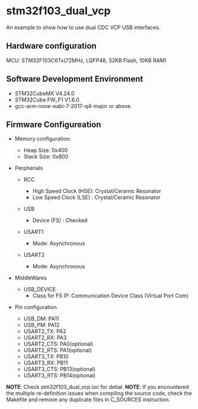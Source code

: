 # stm32f103_dual_vcp

An example to show how to use dual CDC VCP USB interfaces. 

## Hardware configuration

MCU: STM32F103C6Tx(72MHz, LQFP48, 32KB Flash, 10KB RAM)

## Software Development Environment

- STM32CubeMX V4.24.0
- STM32Cube FW_F1 V1.6.0
- gcc-arm-none-eabi-7-2017-q4-major or above.

## Firmware Configureation

- Memory configuration:
    - Heap Size: 0x400
    - Stack Size: 0x800

- Perpherials
    - RCC 
        - High Speed Clock (HSE): Crystal/Ceramic Resonator
        - Low Speed Clock (LSE) : Crystal/Ceramic Resonator
    - USB
        - Device (FS) : Checked

    - USART1
        - Mode: Asynchronous

    - USART2
        - Mode: Asynchronous

- MiddleWares
    - USB_DEVICE
        - Class for FS IP: Communication Device Class (Virtual Port Com)

- Pin configuration
    - USB_DM: PA11
    - USB_PM: PA12
    - USART2_TX: PA2
    - USART2_RX: PA3
    - USART2_CTS: PA0(optional)
    - USART2_RTS: PA1(optional)
    - USART3_TX: PB10
    - USART3_RX: PB11
    - USART3_CTS: PB13(optional)
    - USART3_RTS: PB14(optional)

**NOTE**: Check stm32f103_dual_vcp.ioc for detial.
**NOTE**: If you encountered the multiple re-definition issues when compiling the source code, 
    check the Makefile and remove any duplicate files in C_SOURCES instruction.